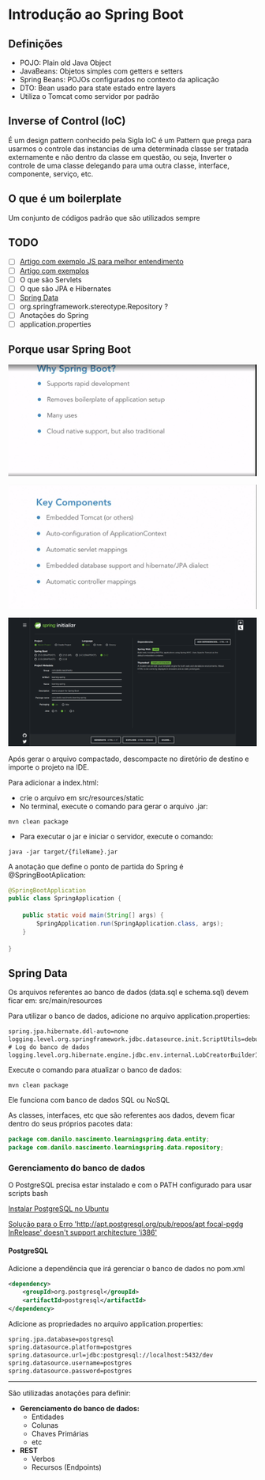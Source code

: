 # Introdução ao Spring Boot

## Definições

- POJO: Plain old Java Object
- JavaBeans: Objetos simples com getters e setters
- Spring Beans: POJOs configurados no contexto da aplicação
- DTO: Bean usado para state estado entre layers
- Utiliza o Tomcat como servidor por padrão

## Inverse of Control (IoC)

É um design pattern conhecido pela Sigla IoC é um Pattern que prega para usarmos o controle das instancias de uma determinada classe ser tratada externamente e não dentro da classe em questão, ou seja, Inverter o controle de uma classe delegando para uma outra classe, interface, componente, serviço, etc.

## O que é um boilerplate

Um conjunto de códigos padrão que são utilizados sempre


## TODO

- [ ] [Artigo com exemplo JS para melhor entendimento](https://blog.codecasts.com.br/dependency-injection-container-javascript-49e9eb2c399c)
- [ ] [Artigo com exemplos](http://www.linhadecodigo.com.br/artigo/3418/inversao-de-controle-ioc-e-injecao-de-dependencia-di-diferencas.aspx)
- [ ] O que são Servlets
- [ ] O que são JPA e Hibernates
- [ ] [Spring Data](https://spring.io/projects/spring-data)
- [ ] org.springframework.stereotype.Repository ?
- [ ] Anotações do Spring
- [ ] application.properties

## Porque usar Spring Boot

![Motivos de uso](imagens/porque-usar-spring-boot-001.png)

![Components chaves](imagens/componentes-chaves-001.png)

![Configuração inicial](imagens/exemplo-configuracao-inicial-001.png)

Após gerar o arquivo compactado, descompacte no diretório de destino e importe o projeto na IDE.

Para adicionar a index.html:
- crie o arquivo em src/resources/static
- No terminal, execute o comando para gerar o arquivo .jar:

```
mvn clean package
```

- Para executar o jar e iniciar o servidor, execute o comando:
```
java -jar target/{fileName}.jar
```
A anotação que define o ponto de partida do Spring é @SpringBootAplication:

```java
@SpringBootApplication
public class SpringApplication {

	public static void main(String[] args) {
		SpringApplication.run(SpringApplication.class, args);
	}

}
```

## Spring Data

Os arquivos referentes ao banco de dados (data.sql e schema.sql) devem ficar em: src/main/resources

Para utilizar o banco de dados, adicione no arquivo application.properties:
```
spring.jpa.hibernate.ddl-auto=none
logging.level.org.springframework.jdbc.datasource.init.ScriptUtils=debug
# Log do banco de dados
logging.level.org.hibernate.engine.jdbc.env.internal.LobCreatorBuilderImpl=error
```
Execute o comando para atualizar o banco de dados:
```
mvn clean package
```
Ele funciona com banco de dados SQL ou NoSQL

As classes, interfaces, etc que são referentes aos dados, devem ficar dentro do seus próprios pacotes data:

```java
package com.danilo.nascimento.learningspring.data.entity;
package com.danilo.nascimento.learningspring.data.repository;
```

### Gerenciamento do banco de dados

O PostgreSQL precisa estar instalado e com o PATH configurado para usar scripts bash

[Instalar PostgreSQL no Ubuntu](https://www.postgresql.org/download/linux/ubuntu/)

[Solução para o Erro 'http://apt.postgresql.org/pub/repos/apt focal-pgdg InRelease' doesn't support architecture 'i386'](https://askubuntu.com/questions/1230969/skipping-acquire-of-configured-file-in-ubuntu-20-04-lts)

#### PostgreSQL

Adicione a dependência que irá gerenciar o banco de dados no pom.xml

```xml
<dependency>
    <groupId>org.postgresql</groupId>
    <artifactId>postgresql</artifactId>
</dependency>
```

Adicione as propriedades no arquivo application.properties:
```
spring.jpa.database=postgresql
spring.datasource.platform=postgres
spring.datasource.url=jdbc:postgresql://localhost:5432/dev
spring.datasource.username=postgres
spring.datasource.password=postgres
```

***

São utilizadas anotações para definir:
- **Gerenciamento do banco de dados:**
  - Entidades
  - Colunas
  - Chaves Primárias
  - etc
- **REST**
  - Verbos
  - Recursos (Endpoints)